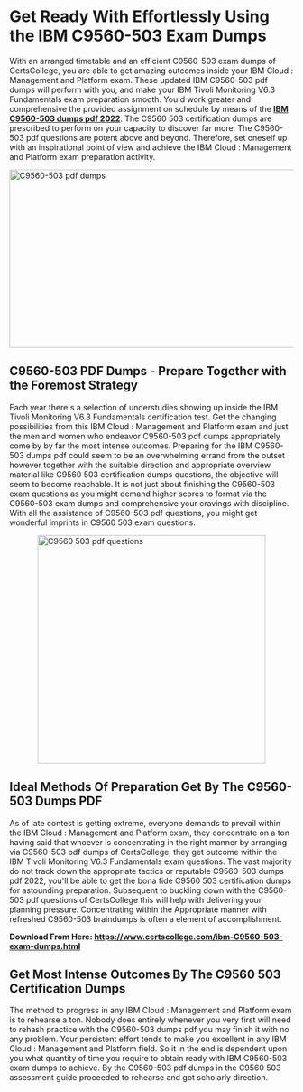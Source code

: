 <h1><strong>Get Ready With Effortlessly Using the IBM C9560-503 Exam Dumps&nbsp;</strong></h1>
<p><span style="font-weight: 400;">With an arranged timetable and an efficient  C9560-503 exam dumps of CertsCollege, you are able to get amazing outcomes inside your IBM Cloud : Management and Platform exam. These updated IBM C9560-503 pdf dumps will perform with you, and make your IBM Tivoli Monitoring V6.3 Fundamentals exam preparation smooth. You'd work greater and comprehensive the provided assignment on schedule by means of the <strong><a href="https://www.certscollege.com/ibm-C9560-503-exam-dumps.html">IBM C9560-503 dumps pdf 2022</a></strong>. The C9560 503 certification dumps are prescribed to perform on your capacity to discover far more. The  C9560-503 pdf questions are potent above and beyond. Therefore, set oneself up with an inspirational point of view and achieve the IBM Cloud : Management and Platform exam preparation activity.&nbsp;</span></p>
<p><span style="font-weight: 400;"><img style="display: block; margin-left: auto; margin-right: auto;" src="https://i.ibb.co/CPDK3ps/Yellow-and-Blue-Initiative-Blog-Banner.png" alt="C9560-503 pdf dumps" width="559" height="315" /></span></p>
<h2><strong>C9560-503 PDF Dumps - Prepare Together with the Foremost Strategy</strong></h2>
<p><span style="font-weight: 400;">Each year there's a selection of understudies showing up inside the IBM Tivoli Monitoring V6.3 Fundamentals certification test. Get the changing possibilities from this IBM Cloud : Management and Platform exam and just the men and women who endeavor C9560-503 pdf dumps appropriately come by by far the most intense outcomes. Preparing for the IBM C9560-503 dumps pdf could seem to be an overwhelming errand from the outset however together with the suitable direction and appropriate overview material like C9560 503 certification dumps questions, the objective will seem to become reachable. It is not just about finishing the C9560-503 exam questions as you might demand higher scores to format via the C9560-503 exam dumps and comprehensive your cravings with discipline. With all the assistance of C9560-503 pdf questions, you might get wonderful imprints in C9560 503 exam questions.</span></p>
<p><span style="font-weight: 400;"><a href="https://tinyurl.com/ybsn4jle"><img style="display: block; margin-left: auto; margin-right: auto;" src="https://i.ibb.co/9tMrhdY/Teacher-Appreciation-Invitation.png" alt="C9560 503 pdf questions " width="404" height="404" /></a></span></p>
<h2><strong>Ideal Methods Of Preparation Get By The C9560-503 Dumps PDF</strong></h2>
<p><span style="font-weight: 400;">As of late contest is getting extreme, everyone demands to prevail within the IBM Cloud : Management and Platform exam, they concentrate on a ton having said that whoever is concentrating in the right manner by arranging via C9560-503 pdf dumps of CertsCollege, they get outcome within the IBM Tivoli Monitoring V6.3 Fundamentals exam questions. The vast majority do not track down the appropriate tactics or reputable C9560-503 dumps pdf 2022, you'll be able to get the bona fide C9560 503 certification dumps for astounding preparation. Subsequent to buckling down with the  C9560-503 pdf questions of CertsCollege this will help with delivering your planning pressure. Concentrating within the Appropriate manner with refreshed C9560-503 braindumps is often a element of accomplishment.</span></p>
<p><span style="font-weight: 400;"><strong>Download From Here: <a href="https://www.certscollege.com/ibm-C9560-503-exam-dumps.html">https://www.certscollege.com/ibm-C9560-503-exam-dumps.html</a></strong></span></p>
<h2><strong>Get Most Intense Outcomes By The C9560 503 Certification Dumps</strong></h2>
<p><span style="font-weight: 400;">The method to progress in any IBM Cloud : Management and Platform exam is to rehearse a ton. Nobody does entirely whenever you very first will need to rehash practice with the C9560-503 dumps pdf you may finish it with no any problem. Your persistent effort tends to make you excellent in any IBM Cloud : Management and Platform field. So it in the end is dependent upon you what quantity of time you require to obtain ready with IBM C9560-503 exam dumps to achieve. By the C9560-503 pdf dumps in the C9560 503 assessment guide proceeded to rehearse and got scholarly direction.</span></p>
